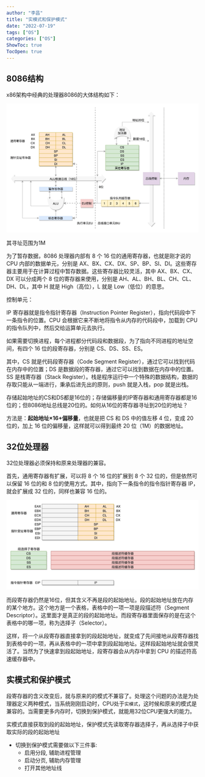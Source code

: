 ```yaml
---
author: "李昌"
title: "实模式和保护模式"
date: "2022-07-19"
tags: ["OS"]
categories: ["OS"]
ShowToc: true
TocOpen: true
---
```


## 8086结构

x86架构中经典的处理器8086的大体结构如下：

![20220719183423](https://raw.githubusercontent.com/lich-Img/blogImg/master/img/20220719183423.png)

其寻址范围为1M

为了暂存数据，8086 处理器内部有 8 个 16 位的通用寄存器，也就是刚才说的 CPU 内部的数据单元，分别是 AX、BX、CX、DX、SP、BP、SI、DI。这些寄存器主要用于在计算过程中暂存数据。这些寄存器比较灵活，其中 AX、BX、CX、DX 可以分成两个 8 位的寄存器来使用，分别是 AH、AL、BH、BL、CH、CL、DH、DL，其中 H 就是 High（高位），L 就是 Low（低位）的意思。

控制单元：

IP 寄存器就是指令指针寄存器（Instruction Pointer Register），指向代码段中下一条指令的位置。CPU 会根据它来不断地将指令从内存的代码段中，加载到 CPU 的指令队列中，然后交给运算单元去执行。

如果需要切换进程，每个进程都分代码段和数据段，为了指向不同进程的地址空间，有四个 16 位的段寄存器，分别是 CS、DS、SS、ES。

其中，CS 就是代码段寄存器（Code Segment Register），通过它可以找到代码在内存中的位置；DS 是数据段的寄存器，通过它可以找到数据在内存中的位置。SS 是栈寄存器（Stack Register）。栈是程序运行中一个特殊的数据结构，数据的存取只能从一端进行，秉承后进先出的原则，push 就是入栈，pop 就是出栈。

存储起始地址的CS和DS都是16位的；存储偏移量的IP寄存器和通用寄存器都是16位的；但8086地址总线是20位的。如何从16位的寄存器寻址到20位的地址？

方法是：**起始地址×16+偏移量**，也就是把 CS 和 DS 中的值左移 4 位，变成 20 位的，加上 16 位的偏移量，这样就可以得到最终 20 位（1M）的数据地址。

## 32位处理器

32位处理器必须保持和原来处理器的兼容。

首先，通用寄存器有扩展，可以将 8 个 16 位的扩展到 8 个 32 位的，但是依然可以保留 16 位的和 8 位的使用方式。其中，指向下一条指令的指令指针寄存器 IP，就会扩展成 32 位的，同样也兼容 16 位的。

![20220719184256](https://raw.githubusercontent.com/lich-Img/blogImg/master/img/20220719184256.png)

而段寄存器仍然是16位，但其含义不再是段的起始地址。段的起始地址放在内存的某个地方。这个地方是一个表格，表格中的一项一项是段描述符（Segment Descriptor）。这里面才是真正的段的起始地址。而段寄存器里面保存的是在这个表格中的哪一项，称为选择子（Selector）。

这样，将一个从段寄存器直接拿到的段起始地址，就变成了先间接地从段寄存器找到表格中的一项，再从表格中的一项中拿到段起始地址。这样段起始地址就会很灵活了。当然为了快速拿到段起始地址，段寄存器会从内存中拿到 CPU 的描述符高速缓存器中。

## 实模式和保护模式

段寄存器的含义改变后，就与原来的的模式不兼容了。处理这个问题的办法是为处理器定义两种模式，当系统刚刚启动时，CPU处于`实模式`，这时候和原来的模式是兼容的。当需要更多内存时，切换到保护模式，就能用32位CPU更强大的能力。

实模式直接获取到段的起始地址，保护模式先读取寄存器选择子，再从选择子中获取实际的段的起始地址

- 切换到保护模式需要做以下三件事:
    - 启用分段, 辅助进程管理
    - 启动分页, 辅助内存管理
    - 打开其他地址线



